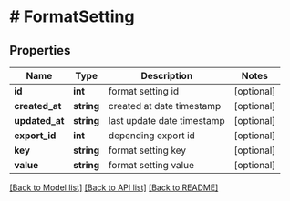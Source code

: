 # # FormatSetting

## Properties

Name | Type | Description | Notes
------------ | ------------- | ------------- | -------------
**id** | **int** | format setting id | [optional]
**created_at** | **string** | created at date timestamp | [optional]
**updated_at** | **string** | last update date timestamp | [optional]
**export_id** | **int** | depending export id | [optional]
**key** | **string** | format setting key | [optional]
**value** | **string** | format setting value | [optional]

[[Back to Model list]](../../README.md#models) [[Back to API list]](../../README.md#endpoints) [[Back to README]](../../README.md)
